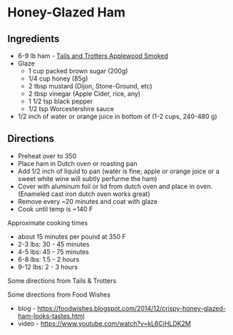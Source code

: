 # Honey-Glazed Ham

## Ingredients

 - 6-9 lb ham - [Tails and Trotters Applewood Smoked](https://tailsandtrotters.com/collections/hams)
 - Glaze
   - 1 cup packed brown sugar (200g)
   - 1/4 cup honey (85g)
   - 2 tbsp mustard (Dijon, Stone-Ground, etc)
   - 2 tbsp vinegar (Apple Cider, rice, any)
   - 1 1/2 tsp black pepper
   - 1/2 tsp Worcestershire sauce
 - 1/2 inch of water or orange juice in bottom of  (1-2 cups, 240-480 g)
 
## Directions

 - Preheat over to 350
 - Place ham in Dutch oven or roasting pan
 - Add 1/2 inch of liquid to pan (water is fine; apple or orange joice or a sweet white wine will subtly perfurme the ham)
 - Cover with aluminum foil or lid from dutch oven and place in oven.  (Enameled cast iron dutch oven works great)
 - Remove every ~20 minutes and coat with glaze
 - Cook until temp is ~140 F
 
Approximate cooking times
- about 15 minutes per pound at 350 F
- 2-3 lbs: 30 - 45 minutes
- 4-5 lbs: 45 - 75 minutes
- 6-8 lbs: 1.5 - 2 hours
- 9-12 lbs: 2 - 3 hours

Some directions from Tails & Trotters

Some directions from Food Wishes
 - blog - https://foodwishes.blogspot.com/2014/12/crispy-honey-glazed-ham-looks-tastes.html
 - video - https://www.youtube.com/watch?v=kL6CjHLDK2M
